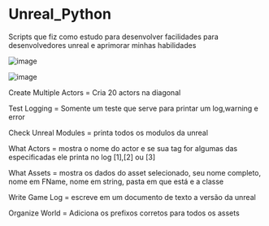# Unreal_Python
Scripts que fiz como estudo para desenvolver facilidades para desenvolvedores unreal e aprimorar minhas habilidades

![image](https://user-images.githubusercontent.com/94979678/169702314-61ead008-f11b-4000-8e50-9d2c2a0d7371.png)

![image](https://user-images.githubusercontent.com/94979678/169702324-78b1e009-fa1b-4173-9a69-554cc694efb8.png)

Create Multiple Actors = Cria 20 actors na diagonal

Test Logging = Somente um teste que serve para printar um log,warning e error

Check Unreal Modules = printa todos os modulos da unreal

What Actors = mostra o nome do actor e se sua tag for algumas das especificadas ele printa no log [1],[2] ou [3]

What Assets = mostra os dados do asset selecionado, seu nome completo, nome em FName, nome em string, pasta em que está e a classe

Write Game Log = escreve em um documento de texto a versão da unreal

Organize World = Adiciona os prefixos corretos para todos os assets
